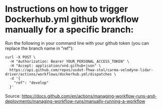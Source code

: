# Instructions on how to trigger Dockerhub.yml github workflow manually for a specific branch:

Run the following in your command line with your github token (you can replace the branch name in "ref"):
```
curl -X POST \
  -H "Authorization: Bearer YOUR_PERSONAL_ACCESS_TOKEN" \
  -H "Accept: application/vnd.github+json" \
  https://api.github.com/repos/usdot-fhwa-stol/carma-velodyne-lidar-driver/actions/workflows/dockerhub.yml/dispatches \
  -d '{
    "ref": "develop"
  }'
```
Source: https://docs.github.com/en/actions/managing-workflow-runs-and-deployments/managing-workflow-runs/manually-running-a-workflow
